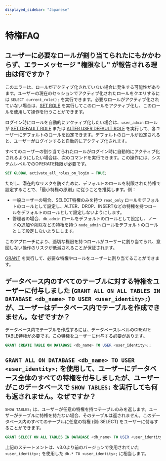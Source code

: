 ```yaml
---
displayed_sidebar: "Japanese"
---
```


# 特権FAQ

## ユーザーに必要なロールが割り当てられたにもかかわらず、エラーメッセージ "権限なし" が報告される理由は何ですか？

このエラーは、ロールがアクティブ化されていない場合に発生する可能性があります。ユーザーの現在のセッションでアクティブ化されたロールをクエリするには `SELECT current_role();` を実行できます。必要なロールがアクティブ化されていない場合は、[SET ROLE](../sql-reference/sql-statements/account-management/SET_ROLE.md) を実行してこのロールをアクティブ化し、このロールを使用して操作を行うことができます。

ログイン時にロールを自動的にアクティブ化したい場合は、`user_admin` ロールが [SET DEFAULT ROLE](../sql-reference/sql-statements/account-management/SET_DEFAULT_ROLE.md) または [ALTER USER DEFAULT ROLE](../sql-reference/sql-statements/account-management/ALTER_USER.md) を実行して、各ユーザーにデフォルトのロールを設定できます。デフォルトのロールが設定されると、ユーザーがログインすると自動的にアクティブ化されます。

すべてのユーザーの割り当てられたロールがログイン時に自動的にアクティブ化されるようにしたい場合は、次のコマンドを実行できます。この操作には、システムレベルでのOPERATE権限が必要です。

```SQL
SET GLOBAL activate_all_roles_on_login = TRUE;
```

ただし、潜在的なリスクを防ぐために、デフォルトのロールを制限された特権で設定することで、「最小特権の原則」に従うことを推奨します。例：

- 一般ユーザーの場合、SELECT特権のみを持つ `read_only` ロールをデフォルトのロールとして設定し、ALTER、DROP、INSERTなどの特権を持つロールをデフォルトのロールとして設定しないようにします。
- 管理者の場合、`db_admin` ロールをデフォルトのロールとして設定し、ノードの追加や削除などの特権を持つ `node_admin` ロールをデフォルトのロールとして設定しないようにします。

このアプローチにより、適切な権限を持つロールがユーザーに割り当てられ、意図しない操作のリスクが低減されることが保証されます。

[GRANT](../sql-reference/sql-statements/account-management/GRANT.md) を実行して、必要な特権やロールをユーザーに割り当てることができます。

## データベース内のすべてのテーブルに対する特権をユーザーに付与しました (`GRANT ALL ON ALL TABLES IN DATABASE <db_name> TO USER <user_identity>;`) が、ユーザーはデータベース内でテーブルを作成できません。なぜですか？

データベース内でテーブルを作成するには、データベースレベルのCREATE TABLE特権が必要です。この特権をユーザーに付与する必要があります。

```SQL
GRANT CREATE TABLE ON DATABASE <db_name> TO USER <user_identity>;;
```

## `GRANT ALL ON DATABASE <db_name> TO USER <user_identity>;` を使用して、ユーザーにデータベース全体のすべての特権を付与しましたが、ユーザーがこのデータベースで `SHOW TABLES;` を実行しても何も返されません。なぜですか？

`SHOW TABLES;` は、ユーザーが任意の特権を持つテーブルのみを返します。ユーザーがテーブルに特権を持たない場合、そのテーブルは返されません。このデータベース内のすべてのテーブルに任意の特権 (例: SELECT) をユーザーに付与することができます。

```SQL
GRANT SELECT ON ALL TABLES IN DATABASE <db_name> TO USER <user_identity>;
```

上記のステートメントは、v3.0より前のバージョンで使用されていた `<user_identity>;` を使用した `db.* TO <user_identity>;` に相当します。